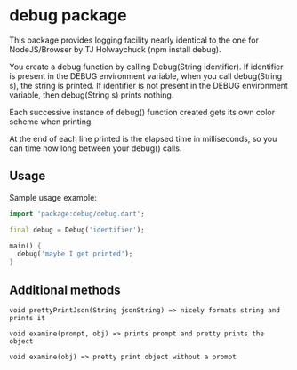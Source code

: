 # debug package

This package provides logging facility nearly identical to the one for NodeJS/Browser by TJ Holwaychuck (npm install
debug).

You create a debug function by calling Debug(String identifier). If identifier is present in the DEBUG environment
variable, when you call debug(String s), the string is printed. If identifier is not present in the DEBUG environment
variable, then debug(String s) prints nothing.

Each successive instance of debug() function created gets its own color scheme when printing.  

At the end of each line printed is the elapsed time in milliseconds, so you can time how long between your debug() calls.

## Usage

Sample usage example:

```dart
import 'package:debug/debug.dart';

final debug = Debug('identifier');

main() {
  debug('maybe I get printed');
}
```

## Additional methods

```
void prettyPrintJson(String jsonString) => nicely formats string and prints it

void examine(prompt, obj) => prints prompt and pretty prints the object

void examine(obj) => pretty print object without a prompt
```

